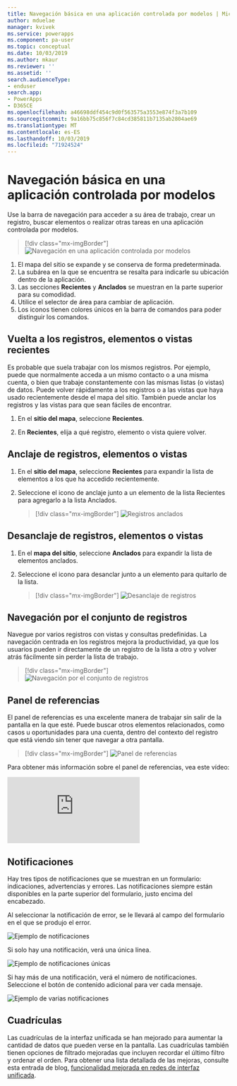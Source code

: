 ```yaml
---
title: Navegación básica en una aplicación controlada por modelos | Microsoft Docs
author: mduelae
manager: kvivek
ms.service: powerapps
ms.component: pa-user
ms.topic: conceptual
ms.date: 10/03/2019
ms.author: mkaur
ms.reviewer: ''
ms.assetid: ''
search.audienceType:
- enduser
search.app:
- PowerApps
- D365CE
ms.openlocfilehash: a46698ddf454c9d0f563575a3553e874f3a7b109
ms.sourcegitcommit: 9a16bb75c856f7c84cd385811b7135ab2804ae69
ms.translationtype: MT
ms.contentlocale: es-ES
ms.lasthandoff: 10/03/2019
ms.locfileid: "71924524"
---
```

#  <a name="basic-navigation-in-a-model-driven-app"></a>Navegación básica en una aplicación controlada por modelos 

Use la barra de navegación para acceder a su área de trabajo, crear un registro, buscar elementos o realizar otras tareas en una aplicación controlada por modelos.

> [!div class="mx-imgBorder"]
> ![Navegación en una aplicación controlada por modelos](media/nav.png "Navegación en una aplicación controlada por modelos")

1. El mapa del sitio se expande y se conserva de forma predeterminada.
2. La subárea en la que se encuentra se resalta para indicarle su ubicación dentro de la aplicación.
3. Las secciones **Recientes** y **Anclados** se muestran en la parte superior para su comodidad. 
4. Utilice el selector de área para cambiar de aplicación.
5. Los iconos tienen colores únicos en la barra de comandos para poder distinguir los comandos.
  
## <a name="get-back-to-recent-records-items-or-view"></a>Vuelta a los registros, elementos o vistas recientes
Es probable que suela trabajar con los mismos registros. Por ejemplo, puede que normalmente acceda a un mismo contacto o a una misma cuenta, o bien que trabaje constantemente con las mismas listas (o vistas) de datos. Puede volver rápidamente a los registros o a las vistas que haya usado recientemente desde el mapa del sitio. También puede anclar los registros y las vistas para que sean fáciles de encontrar. 
  
1. En el **sitio del mapa**, seleccione **Recientes**.
  
2. En **Recientes**, elija a qué registro, elemento o vista quiere volver. 

## <a name="pin-records-items-or-view"></a>Anclaje de registros, elementos o vistas

1. En el **sitio del mapa**, seleccione **Recientes** para expandir la lista de elementos a los que ha accedido recientemente.
2. Seleccione el icono de anclaje junto a un elemento de la lista Recientes para agregarlo a la lista Anclados.

   > [!div class="mx-imgBorder"]
   > ![Registros anclados](media/pinnedrecords.png "Registros anclados")

## <a name="unpin-records-items-or-view"></a>Desanclaje de registros, elementos o vistas

1. En el **mapa del sitio**, seleccione **Anclados** para expandir la lista de elementos anclados.
2. Seleccione el icono para desanclar junto a un elemento para quitarlo de la lista.  

   > [!div class="mx-imgBorder"]
   > ![Desanclaje de registros](media/unpinnedrecords.png "Desanclaje de registros")

## <a name="record-set-navigation"></a>Navegación por el conjunto de registros 
Navegue por varios registros con vistas y consultas predefinidas. La navegación centrada en los registros mejora la productividad, ya que los usuarios pueden ir directamente de un registro de la lista a otro y volver atrás fácilmente sin perder la lista de trabajo.

> [!div class="mx-imgBorder"]
> ![Navegación por el conjunto de registros](media/recordset.png "Navegación por el conjunto de registros")

## <a name="reference-panel"></a>Panel de referencias
El panel de referencias es una excelente manera de trabajar sin salir de la pantalla en la que esté. Puede buscar otros elementos relacionados, como casos u oportunidades para una cuenta, dentro del contexto del registro que está viendo sin tener que navegar a otra pantalla.

> [!div class="mx-imgBorder"]
> ![Panel de referencias](media/reference-panel.png "Panel de referencias")

 Para obtener más información sobre el panel de referencias, vea este vídeo:

<div class="embeddedvideo"><iframe src="https://www.microsoft.com/en-us/videoplayer/embed/d8224c3f-6e20-4b8e-9d0d-b0f5602c7708" frameborder="0" allowfullscreen=""></iframe></div>

## <a name="notifications"></a>Notificaciones 

Hay tres tipos de notificaciones que se muestran en un formulario: indicaciones, advertencias y errores. Las notificaciones siempre están disponibles en la parte superior del formulario, justo encima del encabezado.

Al seleccionar la notificación de error, se le llevará al campo del formulario en el que se produjo el error.

![Ejemplo de notificaciones](media/notifications.png "Ejemplo de notificaciones")

Si solo hay una notificación, verá una única línea.

![Ejemplo de notificaciones únicas](media/single_notification.png "Ejemplo de notificaciones únicas")

Si hay más de una notificación, verá el número de notificaciones. Seleccione el botón de contenido adicional para ver cada mensaje.

![Ejemplo de varias notificaciones](media/multiple_notification.png "Ejemplo de varias notificaciones")

## <a name="grids"></a>Cuadrículas

Las cuadrículas de la interfaz unificada se han mejorado para aumentar la cantidad de datos que pueden verse en la pantalla. Las cuadrículas también tienen opciones de filtrado mejoradas que incluyen recordar el último filtro y ordenar el orden. Para obtener una lista detallada de las mejoras, consulte esta entrada de blog, [funcionalidad mejorada en redes de interfaz unificada](https://powerapps.microsoft.com/en-us/blog/enhanced-functionality-in-unified-interface-grids).



